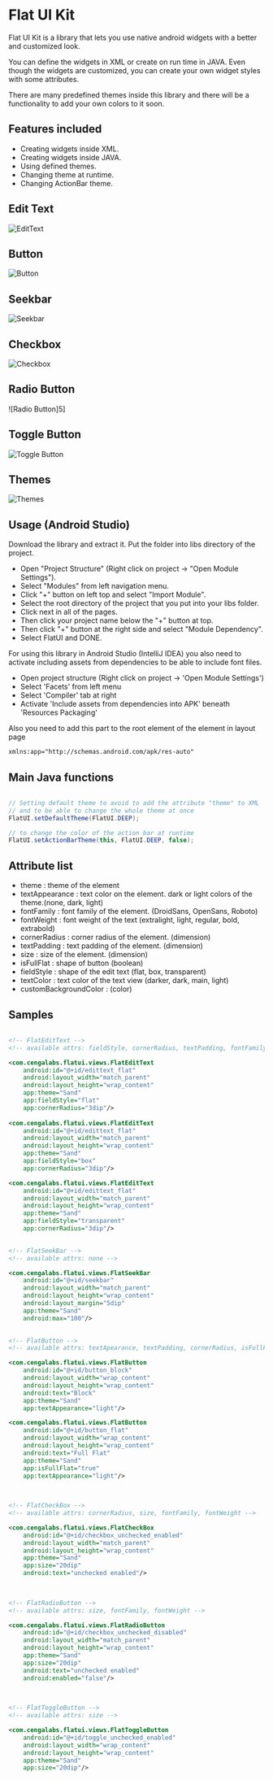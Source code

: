 Flat UI Kit
===================

Flat UI Kit is a library that lets you use native android widgets with a better and customized look.

You can define the widgets in XML or create on run time in JAVA. Even though the widgets are customized, you can create your own widget styles with some attributes.

There are many predefined themes inside this library and there will be a functionality to add your own colors to it soon.


Features included
-----------------
* Creating widgets inside XML.
* Creating widgets inside JAVA.
* Using defined themes.
* Changing theme at runtime.
* Changing ActionBar theme.


Edit Text
-----------
![EditText][1]

Button
-----------
![Button][2]

Seekbar
-----------
![Seekbar][3]

Checkbox
-----------
![Checkbox][4]

Radio Button
-----------
![Radio Button]5]

Toggle Button
-----------
![Toggle Button][6]

Themes
-----------
![Themes][7]

 [1]: https://raw.github.com/eluleci/FlatUI/master/screenshots/edittext.png
 [2]: https://raw.github.com/eluleci/FlatUI/master/screenshots/button.png
 [3]: https://raw.github.com/eluleci/FlatUI/master/screenshots/seekbar.png
 [4]: https://raw.github.com/eluleci/FlatUI/master/screenshots/checkbox.png
 [5]: https://raw.github.com/eluleci/FlatUI/master/screenshots/radiobutton.png
 [6]: https://raw.github.com/eluleci/FlatUI/master/screenshots/togglebutton.png
 [7]: https://raw.github.com/eluleci/FlatUI/master/screenshots/themes.png
 
 
## Usage (Android Studio)

Download the library and extract it. Put the folder into libs directory of the project. 

- Open "Project Structure" (Right click on project -> "Open Module Settings").
- Select "Modules" from left navigation menu.
- Click "+" button on left top and select "Import Module".
- Select the root directory of the project that you put into your libs folder.
- Click next in all of the pages.
- Then click your project name below the "+" button at top.
- Then click "+" button at the right side and select "Module Dependency".
- Select FlatUI and DONE.

For using this library in Android Studio (IntelliJ IDEA) you also need to activate including assets from dependencies to be able to include font files.
- Open project structure (Right click on project -> 'Open Module Settings')
- Select 'Facets' from left menu
- Select 'Compiler' tab at right
- Activate 'Include assets from dependencies into APK' beneath 'Resources Packaging'

Also you need to add this part to the root element of the element in layout page

```xml
xmlns:app="http://schemas.android.com/apk/res-auto"
```

## Main Java functions

```java

// Setting default theme to avoid to add the attribute "theme" to XML 
// and to be able to change the whole theme at once
FlatUI.setDefaultTheme(FlatUI.DEEP);

// to change the color of the action bar at runtime
FlatUI.setActionBarTheme(this, FlatUI.DEEP, false);

```

## Attribute list

- theme          :  theme of the element
- textAppearance :  text color on the element. dark or light colors of the theme.(none, dark, light)
- fontFamily     :  font family of the element. (DroidSans, OpenSans, Roboto)
- fontWeight     :  font weight of the text (extralight, light, regular, bold, extrabold)
- cornerRadius   :  corner radius of the element. (dimension)
- textPadding    :  text padding of the element. (dimension)
- size           :  size of the element. (dimension)
- isFullFlat     :  shape of button (boolean)
- fieldStyle     :  shape of the edit text (flat, box, transparent)
- textColor      :  text color of the text view (darker, dark, main, light)
- customBackgroundColor : (color)

## Samples

```xml

<!-- FlatEditText -->
<!-- available attrs: fieldStyle, cornerRadius, textPadding, fontFamily, fontWeight, textAppearance -->

<com.cengalabs.flatui.views.FlatEditText
	android:id="@+id/edittext_flat"
	android:layout_width="match_parent"
	android:layout_height="wrap_content"                        
	app:theme="Sand"
	app:fieldStyle="flat"
	app:cornerRadius="3dip"/>
	
<com.cengalabs.flatui.views.FlatEditText
	android:id="@+id/edittext_flat"
	android:layout_width="match_parent"
	android:layout_height="wrap_content"                        
	app:theme="Sand"
	app:fieldStyle="box"
	app:cornerRadius="3dip"/>

<com.cengalabs.flatui.views.FlatEditText
	android:id="@+id/edittext_flat"
	android:layout_width="match_parent"
	android:layout_height="wrap_content"                        
	app:theme="Sand"
	app:fieldStyle="transparent"
	app:cornerRadius="3dip"/>
	

<!-- FlatSeekBar -->
<!-- available attrs: none -->

<com.cengalabs.flatui.views.FlatSeekBar
	android:id="@+id/seekbar"
	android:layout_width="match_parent"
	android:layout_height="wrap_content"
	android:layout_margin="5dip"
	app:theme="Sand"
	android:max="100"/>
	

<!-- FlatButton -->
<!-- available attrs: textApearance, textPadding, cornerRadius, isFullFlat, fontFamily, fontWeight -->

<com.cengalabs.flatui.views.FlatButton
	android:id="@+id/button_block"
	android:layout_width="wrap_content"
	android:layout_height="wrap_content"
	android:text="Block"
	app:theme="Sand"
	app:textAppearance="light"/>

<com.cengalabs.flatui.views.FlatButton
	android:id="@+id/button_flat"
	android:layout_width="wrap_content"
	android:layout_height="wrap_content"
	android:text="Full Flat"
	app:theme="Sand"
	app:isFullFlat="true"
	app:textAppearance="light"/>
	

	
<!-- FlatCheckBox -->
<!-- available attrs: cornerRadius, size, fontFamily, fontWeight -->

<com.cengalabs.flatui.views.FlatCheckBox
	android:id="@+id/checkbox_unchecked_enabled"
	android:layout_width="match_parent"
	android:layout_height="wrap_content"
	app:theme="Sand"
	app:size="20dip"
	android:text="unchecked enabled"/>

	
	
<!-- FlatRadioButton -->
<!-- available attrs: size, fontFamily, fontWeight -->

<com.cengalabs.flatui.views.FlatRadioButton
	android:id="@+id/checkbox_unchecked_disabled"
	android:layout_width="match_parent"
	android:layout_height="wrap_content"	
	app:theme="Sand"
	app:size="20dip"
	android:text="unchecked enabled"
	android:enabled="false"/>
	
	

<!-- FlatToggleButton -->
<!-- available attrs: size -->

<com.cengalabs.flatui.views.FlatToggleButton
	android:id="@+id/toggle_unchecked_enabled"
	android:layout_width="wrap_content"
	android:layout_height="wrap_content"
	app:theme="Sand"
	app:size="20dip"/>

	
```

